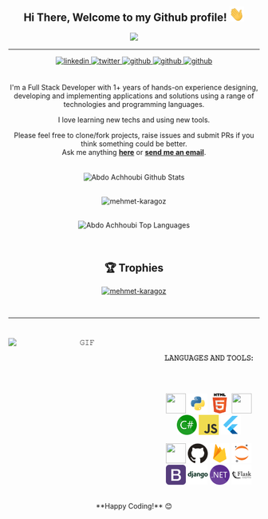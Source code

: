 <div align="center">
<h2> Hi There, Welcome to my Github profile! <img src="Hi.gif" width="30"></h2>
<p align="center">
  <a href="https://github.com/jaypavasiya"><img src="https://readme-typing-svg.herokuapp.com?lines=Full+Stack+Developer;.NET+Core%20|%20JavaScript%20|%20Java%20|%20Python%20|%20Flutter;Always%20learning%20new%20things&center=true&width=600&height=50"></a>
</p>
<hr/>
<a href="https://www.linkedin.com/in/mehmet-karagöz-a533921b9/" target="_blank">
<img src=https://img.shields.io/badge/linkedin-%2300acee.svg?color=405DE6&style=for-the-badge&logo=linkedin&logoColor=white alt=linkedin style="margin-bottom: 5px;" />
</a>
<a href="https://twitter.com/Mehmetkaragoz07" target="_blank">
<img src=https://img.shields.io/badge/twitter-%2300acee.svg?color=1DA1F2&style=for-the-badge&logo=twitter&logoColor=white alt=twitter style="margin-bottom: 5px;" />
</a>
<a href="https://github.com/mehmet-karagoz" target="_blank">
<img src=https://img.shields.io/badge/github-%2300acee.svg?color=000000&style=for-the-badge&logo=github&logoColor=white alt=github style="margin-bottom: 5px;" />
</a>
<a href="https://gitlab.com/mehmet-karagoz" target="_blank">
<img src=https://img.shields.io/badge/gitlab-%2300acee.svg?color=6C6563&style=for-the-badge&logo=gitlab&logoColor=white alt=github style="margin-bottom: 5px;" />
</a>
<a href="https://stackoverflow.com/users/14583465/tewhem" target="_blank">
<img src=https://img.shields.io/badge/stack%20overflow-%2300acee.svg?color=FF5733&style=for-the-badge&logo=stack-overflow&logoColor=white alt=github style="margin-bottom: 5px;" />
</a>
<br />

<br />

I'm a Full Stack Developer with 1+ years of hands-on experience designing, developing and implementing applications and solutions using a range of technologies and programming languages.
<br />

I love learning new techs and using new tools.
<br />

Please feel free to clone/fork projects, raise issues and submit PRs if you think something could be better.<br />
Ask me anything **[here](https://github.com/mehmet-karagoz/mehmet-karagoz/issues/new)** or <a href="mailto:mehmetkmobil@gmail.com"><b>send me an email</b></a>.
<br />
<br />

<img align="center" src="https://github-readme-stats.vercel.app/api?username=mehmet-karagoz&include_all_commits=true&count_private=true&show_icons=true&line_height=30&theme=algolia" alt="Abdo Achhoubi Github Stats">
<br />
<br />

<p align="center"><img src="https://github-readme-streak-stats.herokuapp.com/?user=mehmet-karagoz&theme=algolia" alt="mehmet-karagoz" /></p>
<br/>
<img src="https://github-readme-stats.vercel.app/api/top-langs/?username=mehmet-karagoz&layout=compact&theme=algolia" alt="Abdo Achhoubi Top Languages"/>
<br />
<br />
<br />


</div>

<div align="center">

## 🏆 Trophies
<p align="center"> <a href="https://github.com/mehmet-karagoz"><img
      src="https://github-profile-trophy.vercel.app/?username=mehmet-karagoz&row=1&column=3&theme=algolia" alt="mehmet-karagoz" /></a>  </p>

<!-- algolia -->
<br>
<hr/>

#

<img align="left" height="300px" width="300px" alt="𝙶𝙸𝙵" src="https://camo.githubusercontent.com/3b7c592ede97b6138ffd4b1cc1541c2f3b11fd39/687474703a2f2f33312e6d656469612e74756d626c722e636f6d2f31376665613932306666333665663466356238373764353231366137616164392f74756d626c725f6d6f39786a65387a5a34317163626975666f315f313238302e676966"/>
<br/>

**𝙻𝙰𝙽𝙶𝚄𝙰𝙶𝙴𝚂 𝙰𝙽𝙳 𝚃𝙾𝙾𝙻𝚂:**  

<br/>
<br/>


<code><img height="40" width="40" src="https://images.vexels.com/media/users/3/166401/isolated/preview/b82aa7ac3f736dd78570dd3fa3fa9e24-java-programming-language-icon-by-vexels.png"></code>
<code><img height="40" width="40" src="https://raw.githubusercontent.com/github/explore/80688e429a7d4ef2fca1e82350fe8e3517d3494d/topics/python/python.png"></code>
<code><img height="40" width="40" src="https://raw.githubusercontent.com/github/explore/80688e429a7d4ef2fca1e82350fe8e3517d3494d/topics/html/html.png"></code>
<code><img height="40" width="40" src="https://cdn.iconscout.com/icon/free/png-256/css-131-722685.png"></code>
<code><img height="40" width="40" src="https://raw.githubusercontent.com/github/explore/80688e429a7d4ef2fca1e82350fe8e3517d3494d/topics/csharp/csharp.png"></code>
<code><img height="40" width="40" src="https://raw.githubusercontent.com/github/explore/80688e429a7d4ef2fca1e82350fe8e3517d3494d/topics/javascript/javascript.png"></code>
<code><img height="40" width="40" src="https://raw.githubusercontent.com/github/explore/cebd63002168a05a6a642f309227eefeccd92950/topics/flutter/flutter.png"></code>

<code><img height="40" width="40" src="https://upload.wikimedia.org/wikipedia/commons/thumb/3/3f/Git_icon.svg/1024px-Git_icon.svg.png"></code>
<code><img height="40" width="40" src="https://raw.githubusercontent.com/github/explore/80688e429a7d4ef2fca1e82350fe8e3517d3494d/topics/github-api/github-api.png"></code>
<code><img height="40" width="40" src="https://raw.githubusercontent.com/github/explore/80688e429a7d4ef2fca1e82350fe8e3517d3494d/topics/firebase/firebase.png"></code>
<code><img height="40" width="40" src="https://raw.githubusercontent.com/github/explore/80688e429a7d4ef2fca1e82350fe8e3517d3494d/topics/jupyter-notebook/jupyter-notebook.png"></code>
<code><img height="40" width="40" src="https://raw.githubusercontent.com/github/explore/80688e429a7d4ef2fca1e82350fe8e3517d3494d/topics/bootstrap/bootstrap.png"></code>
<code><img height="40" width="40" src="https://raw.githubusercontent.com/github/explore/7456fdff59816d37ef383a6c8f32a26ff7332db2/topics/django/django.png"></code>
<code><img height="40" width="40" src="https://raw.githubusercontent.com/github/explore/93d8a67084f94b2a444e510199a6e7622e5b09a3/topics/dotnet/dotnet.png"></code>
<code><img height="40" width="40" src="https://raw.githubusercontent.com/github/explore/80688e429a7d4ef2fca1e82350fe8e3517d3494d/topics/flask/flask.png"></code>


<br/>
**Happy Coding!** 😊
